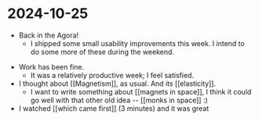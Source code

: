 # 2024-10-25
* Back in the Agora!
  * I shipped some small usability improvements this week. I intend to do some more of these during the weekend.
- Work has been fine.
  - It was a relatively productive week; I feel satisfied.
- I thought about [[Magnetism]], as usual. And its [[elasticity]].
  - I want to write something about [[magnets in space]], I think it could go well with that other old idea -- [[monks in space]] :)
- I watched [[which came first]] (3 minutes) and it was great
